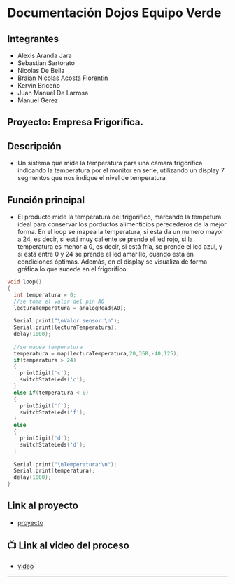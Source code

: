 # Documentación Dojos Equipo Verde

## Integrantes 
- Alexis Aranda Jara
- Sebastian Sartorato
- Nicolas De Bella
- Braian Nicolas Acosta Florentin
- Kervin Briceño
- Juan Manuel De Larrosa
- Manuel Gerez

## Proyecto: Empresa Frigorífica.

## Descripción
- Un sistema que mide la temperatura para una cámara frigorífica indicando la temperatura por el monitor en serie, utilizando un  display 7 segmentos que nos indique el nivel de temperatura

## Función principal
- El producto mide la temperatura del frigorifico, marcando la tempetura ideal para conservar los porductos alimenticios perecederos de la mejor forma. En el loop se mapea la temperatura, si esta da un numero mayor a 24, es decir, si está muy caliente se prende el led rojo, si la temperatura es menor a 0, es decir, si está fría, se prende el led azul, y si está entre 0 y 24 se prende el led amarillo, cuando está en condiciones óptimas. Además, en el display se visualiza de forma gráfica lo que sucede en el frigorífico.


~~~ c (lenguaje en el que esta escrito)
void loop()
{
  int temperatura = 0;  
  //se toma el valor del pin A0
  lecturaTemperatura = analogRead(A0);
  
  Serial.print("\nValor sensor:\n");
  Serial.print(lecturaTemperatura);
  delay(1000);
  
  //se mapea temperatura
  temperatura = map(lecturaTemperatura,20,358,-40,125); 
  if(temperatura > 24)
  {
    printDigit('c');
    switchStateLeds('c');
  } 
  else if(temperatura < 0)
  {
    printDigit('f');
    switchStateLeds('f');
  }
  else
  {
    printDigit('d');
    switchStateLeds('d');
  }
  
  Serial.print("\nTemperatura:\n");
  Serial.print(temperatura);
  delay(1000);
}

~~~

## Link al proyecto
- [proyecto](https://www.tinkercad.com/things/cpsXQ8M7DW7-copy-of-empresa-frigorifica/editel?sharecode=9WF3Xlxy_DZAHYp1vw7OcVmMp6Cvaa7Vk7EJUZnH3Pg)
## :tv: Link al video del proceso
- [video]()

---






